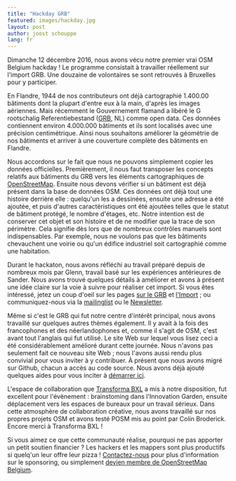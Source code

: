 ```yaml
---
title: "Hackday GRB"
featured: images/hackday.jpg
layout: post
author: joost schouppe
lang: fr
---
```


Dimanche 12 décembre 2016, nous avons vécu notre premier vrai OSM Belgium hackday ! 
Le programme consistait à travailler réellement sur l'import GRB. Une douzaine de volontaires se 
sont retrouvés à Bruxelles pour y participer.

En Flandre, 1944 de nos contributeurs ont déjà cartographié 1.400.00 bâtiments dont la plupart d'entre 
eux à la main, d'après les images aériennes. Mais récemment le Gouvernement flamand a libéré le G
rootschalig Referentiebestand ([GRB](https://overheid.vlaanderen.be/producten-diensten/grootschalig-referentiebestand-grb), NL) comme 
open data. Ces données contiennent environ 4.000.000 bâtiments et ils sont localisés avec une précision centimétrique. 
Ainsi nous souhaitons améliorer la géométrie de nos bâtiments et arriver à une couverture complète des bâtiments en Flandre. 

Nous accordons sur le fait que nous ne pouvons simplement copier les données officielles. Premièrement,  il nous faut transposer 
les concepts relatifs aux bâtiments du GRB vers les éléments cartographiques de 
[OpenStreetMap](https://wiki.openstreetmap.org/wiki/FR:%C3%89l%C3%A9ments_cartographiques).
Ensuite nous devons vérifier si un bâtiment est déjà présent dans la base de données OSM. 
Ces données ont déjà tout une histoire derrière elle : quelqu'un les a dessinées, ensuite une adresse a été ajoutée, 
et puis d'autres caractéristiques ont été ajoutées telles que le statut de bâtiment protégé, le nombre d'étages, etc.
Notre intention est de conserver cet objet et son histoire et de ne modifier que la trace de son périmètre. 
Cela signifie dès lors que de nombreux contrôles manuels sont indispensables. Par exemple, nous ne voulons pas que les bâtiments 
chevauchent une voirie ou qu'un édifice industriel soit cartographié comme une habitation.

Durant le hackaton, nous avons réfléchi au travail préparé depuis de nombreux mois par Glenn, 
travail basé sur les expériences antérieures de Sander. Nous avons trouvé quelques détails à améliorer et 
avons à présent une idée claire sur la voie à suivre pour réaliser cet import. Si vous êtes intéressé, jetez un coup 
d'oeil sur les pages [sur le GRB](https://wiki.openstreetmap.org/wiki/WikiProject_Belgium/GRB) 
et [l'Import](https://wiki.openstreetmap.org/wiki/GRBimport) ;
ou communiquez-nous via la [mailinglist](https://lists.openstreetmap.org/listinfo/talk-be) ou le [Newsletter](http://eepurl.com/bZoZlj).

Même si c'est le GRB qui fut notre centre d'intérêt principal, nous avons travaillé sur quelques autres thèmes également. 
Il y avait à la fois des francophones et des néerlandophones et, comme il s'agit de OSM, c'est avant tout l'anglais qui fut 
utilisé. Le site Web sur lequel vous lisez ceci a été considérablement amélioré durant cette journée. Nous n'avons pas seulement 
fait ce nouveau site Web ; nous l'avons aussi rendu plus convivial pour vous inviter à y contribuer. 
À présent que nous avons migré sur Github, chacun a accès au code source.
Nous avons déjà ajouté quelques aides pour vous inciter à [démarrer ici](https://github.com/osmbe/website).

L'espace de collaboration que [Transforma BXL](https://www.transformabxl.be) a mis à notre disposition, 
fut excellent pour l'évènement : brainstoming dans l'Innovation Garden, ensuite déplacement vers les espaces 
de bureaux pour un travail sérieux. Dans cette atmosphère de collaboration créative, nous avons travaillé sur 
nos propres projets OSM et avons testé POSM mis au point par Colin Broderick. Encore merci à Transforma BXL !

Si vous aimez ce que cette communauté réalise, pourquoi ne pas apporter un petit soutien financier ? 
Les hackers et les mappers sont plus productifs si quelq'un leur offre leur pizza ! [Contactez-nous](mailto:community@osm.be) 
pour plus d'information sur le sponsoring, ou simplement [devien membre de OpenStreetMap Belgium](http://www.osm.be/nl/signup.html).
